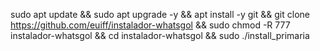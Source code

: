 sudo apt update && sudo apt upgrade -y && apt install -y git && git clone https://github.com/euiff/instalador-whatsgol && sudo chmod -R 777 instalador-whatsgol && cd instalador-whatsgol && sudo ./install_primaria

